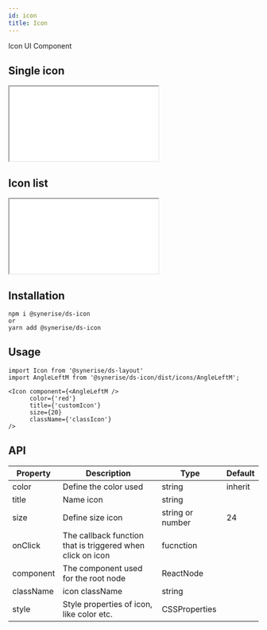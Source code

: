 ```yaml
---
id: icon
title: Icon
---
```


Icon UI Component

## Single icon

<iframe src="/storybook-static/iframe.html?id=components-icon--single-icon"></iframe>

## Icon list

<iframe src="/storybook-static/iframe.html?id=components-icon--list-icon"></iframe>

## Installation

```
npm i @synerise/ds-icon
or
yarn add @synerise/ds-icon
```

## Usage

```
import Icon from '@synerise/ds-layout'
import AngleLeftM from '@synerise/ds-icon/dist/icons/AngleLeftM';

<Icon component={<AngleLeftM />
      color={'red'}
      title={'customIcon'}
      size={20}
      className={'classIcon'}
/>
```

## API

| Property  | Description                                                | Type             | Default |
| --------- | ---------------------------------------------------------- | ---------------- | ------- |
| color     | Define the color used                                      | string           | inherit |
| title     | Name icon                                                  | string           |         |
| size      | Define size icon                                           | string or number | 24      |
| onClick   | The callback function that is triggered when click on icon | fucnction        |         |
| component | The component used for the root node                       | ReactNode        |         |
| className | icon className                                             | string           |         |
| style     | Style properties of icon, like color etc.                  | CSSProperties    |         |

